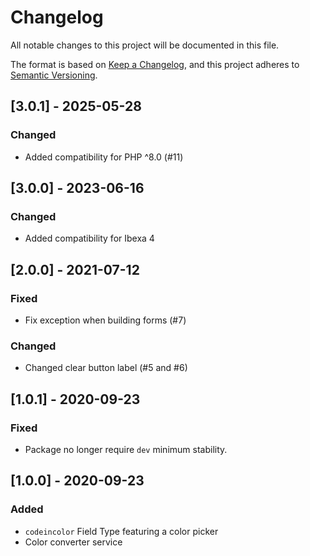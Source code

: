 # Changelog
All notable changes to this project will be documented in this file.

The format is based on [Keep a Changelog](https://keepachangelog.com/en/1.0.0/),
and this project adheres to [Semantic Versioning](https://semver.org/spec/v2.0.0.html).

## [3.0.1] - 2025-05-28

### Changed

- Added compatibility for PHP ^8.0 (#11)

## [3.0.0] - 2023-06-16

### Changed

- Added compatibility for Ibexa 4

## [2.0.0] - 2021-07-12

### Fixed

- Fix exception when building forms (#7)

### Changed

- Changed clear button label (#5 and #6)

## [1.0.1] - 2020-09-23

### Fixed

- Package no longer require `dev` minimum stability.

## [1.0.0] - 2020-09-23

### Added

- `codeincolor` Field Type featuring a color picker
- Color converter service
